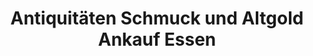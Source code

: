 ---
title: "Antiquitäten Schmuck und Altgold Ankauf Essen"
url: /essen/antiquitaeten-schmuck-und-altgold-ankauf-essen/
shop: Antiquitäten
---